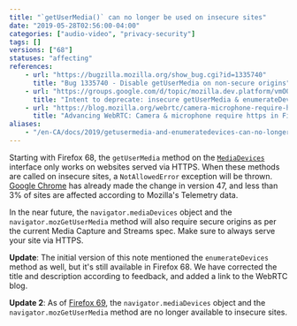 ```yaml
---
title: "`getUserMedia()` can no longer be used on insecure sites"
date: "2019-05-28T02:56:00-04:00"
categories: ["audio-video", "privacy-security"]
tags: []
versions: ["68"]
statuses: "affecting"
references:
    - url: "https://bugzilla.mozilla.org/show_bug.cgi?id=1335740"
      title: "Bug 1335740 - Disable getUserMedia on non-secure origins"
    - url: "https://groups.google.com/d/topic/mozilla.dev.platform/vmO0NRM46l8/discussion"
      title: "Intent to deprecate: insecure getUserMedia & enumerateDevices requests"
    - url: "https://blog.mozilla.org/webrtc/camera-microphone-require-https-in-firefox-68/"
      title: "Advancing WebRTC: Camera & microphone require https in Firefox 68."
aliases:
    - "/en-CA/docs/2019/getusermedia-and-enumeratedevices-can-no-longer-be-used-on-insecure-sites/"
---
```

Starting with Firefox 68, the `getUserMedia` method on the [`MediaDevices`](https://developer.mozilla.org/docs/Web/API/MediaDevices) interface only works on websites served via HTTPS. When these methods are called on insecure sites, a `NotAllowedError` exception will be thrown. [Google Chrome](https://www.chromestatus.com/feature/5703419427815424) has already made the change in version 47, and less than 3% of sites are affected according to Mozilla's Telemetry data.

In the near future, the `navigator.mediaDevices` object and the `navigator.mozGetUserMedia` method will also require secure origins as per the current Media Capture and Streams spec. Make sure to always serve your site via HTTPS.

**Update**: The initial version of this note mentioned the `enumerateDevices` method as well, but it's still available in Firefox 68. We have corrected the title and description according to feedback, and added a link to the WebRTC blog.

**Update 2**: As of [Firefox 69](https://www.fxsitecompat.dev/en-CA/docs/2019/navigator-mediadevices-and-navigator-mozgetusermedia-can-no-longer-be-used-on-insecure-sites/), the `navigator.mediaDevices` object and the `navigator.mozGetUserMedia` method are no longer available to insecure sites.
